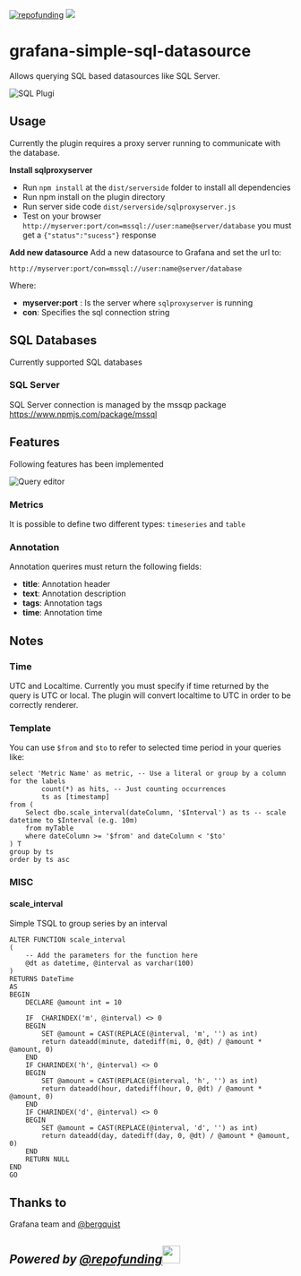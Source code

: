 [![repofunding](https://img.shields.io/badge/powered%20by-repofunding-green.svg)](https://github.com/gbrian/repofunding) [![](https://img.shields.io/badge/support-5€-lightgray.svg)](https://www.paypal.me/repofunding/5)
# grafana-simple-sql-datasource

Allows querying SQL based datasources like SQL Server.

![SQL Plugi](https://raw.githubusercontent.com/gbrian/grafana-simple-sql-datasource/master/overview.png "Query editor")


## Usage
Currently the plugin requires a proxy server running to communicate with the database.

**Install sqlproxyserver**
 
 * Run `npm install` at the `dist/serverside` folder to install all dependencies
 * Run npm install on the plugin directory
 * Run server side code `dist/serverside/sqlproxyserver.js`
 * Test on your browser `http://myserver:port/con=mssql://user:name@server/database` you must get a `{"status":"sucess"}` response

**Add new datasource**
Add a new datasource to Grafana and set the url to:

````
http://myserver:port/con=mssql://user:name@server/database
````

Where:

 * **myserver:port** : Is the server where `sqlproxyserver` is running
 * **con**: Specifies the sql connection string

## SQL Databases
Currently supported SQL databases

### SQL Server
SQL Server connection is managed by the mssqp package https://www.npmjs.com/package/mssql  
  
## Features
Following features has been implemented

![Query editor](https://raw.githubusercontent.com/gbrian/grafana-simple-sql-datasource/master/query_editor.png "Query editor")

### Metrics
It is possible to define two different types: `timeseries` and `table`

### Annotation
Annotation querires must return the following fields:
 
 * **title**: Annotation header
 * **text**:  Annotation description
 * **tags**: Annotation tags
 * **time**: Annotation time

## Notes
### Time
UTC and Localtime. Currently you must specify if time returned by the query is UTC or local. 
The plugin will convert localtime to UTC in order to be correctly renderer.
### Template
You can use `$from` and `$to` to refer to selected time period in your queries like:

````
select 'Metric Name' as metric, -- Use a literal or group by a column for the labels
		count(*) as hits, -- Just counting occurrences
		ts as [timestamp]
from (
	Select dbo.scale_interval(dateColumn, '$Interval') as ts -- scale datetime to $Interval (e.g. 10m)
	from myTable
	where dateColumn >= '$from' and dateColumn < '$to'
) T
group by ts
order by ts asc
```` 

### MISC
#### scale_interval
Simple TSQL to group series by an interval

````
ALTER FUNCTION scale_interval 
(
	-- Add the parameters for the function here
	@dt as datetime, @interval as varchar(100)
)
RETURNS DateTime
AS
BEGIN
	DECLARE @amount int = 10

	IF  CHARINDEX('m', @interval) <> 0
	BEGIN
		SET @amount = CAST(REPLACE(@interval, 'm', '') as int)
		return dateadd(minute, datediff(mi, 0, @dt) / @amount * @amount, 0)
	END
	IF CHARINDEX('h', @interval) <> 0
	BEGIN
		SET @amount = CAST(REPLACE(@interval, 'h', '') as int)
		return dateadd(hour, datediff(hour, 0, @dt) / @amount * @amount, 0)
	END
	IF CHARINDEX('d', @interval) <> 0
	BEGIN
		SET @amount = CAST(REPLACE(@interval, 'd', '') as int)
		return dateadd(day, datediff(day, 0, @dt) / @amount * @amount, 0) 
	END
	RETURN NULL
END
GO
````


## Thanks to
Grafana team and [@bergquist](https://github.com/bergquist)
 
## *Powered by <a href="https://github.com/gbrian/repofunding">@repofunding*<img src="https://avatars1.githubusercontent.com/u/38230168?s=460&v=4" width="32" height="32"/></a>
